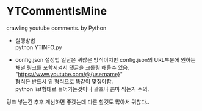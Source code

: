 # YTCommentIsMine   
crawling youtube comments. by Python   
   
- 실행방법   
python YTINFO.py   
   
- config.json 설정법
일단은 귀찮은 방식이지만 config.json의 URL부분에 원하는 채널 링크를 포함시켜서 댓글을 크롤링 해올수 있음.   
"https://www.youtube.com/@{username}"   
형식은 반드시 위 형식으로 똑같이 맞춰야함.   
python list형태로 들어가는것이니 괄호나 콤마 찍는거 주의.   
   
   
   

링크 넣는건 추후 개선하면 좋겠는데 다른 할것도 많아서 귀찮다..
